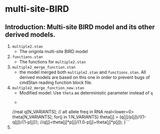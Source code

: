 # multi-site-BIRD
## Introduction: Multi-site BIRD model and its other derived models.
1. `multiple2.stan` 
    - The originla multi-site BIRD model 
2. `functions.stan` 
    - The functions for `multiple2.stan`
3. `multiple2_merge_function.stan`
    - the model merged both `multiple2.stan` and `functions.stan`. All derived models are based on this one in order to prevent bugs of cmdStan reading function block file. 
4. `multiple2_merge_function_new.stan`
    - Modified model: Use `theta` as deterministic parameter instead of `q`
    - ```transformed parameters { // ORDER MATTERS!
   //real q[N_VARIANTS]; // alt allele freq in RNA
   real<lower=0> theta[N_VARIANTS];
   for(j in 1:N_VARIANTS)
      theta[j] = (q[j]/p[j])/((1-q[j])/(1-p[j]));
      //q[j]=theta[j]*p[j]/(1.0-p[j]+theta[j]*p[j]);
}```
5.
